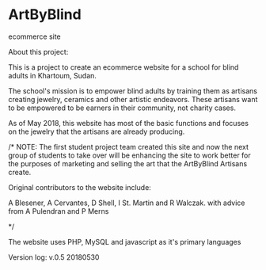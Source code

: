 # ArtByBlind
ecommerce site

About this project: 

This is a project to create an ecommerce website for a school for blind adults in Khartoum, Sudan.

The school's mission is to empower blind adults by training them as artisans creating
jewelry, ceramics and other artistic endeavors.  These artisans want to be empowered 
to be earners in their community, not charity cases.

As of May 2018, this website has most of the basic functions and focuses on the jewelry 
that the artisans are already producing.

/* NOTE: The first student project team created this site and now the next group of 
students to take over will be enhancing the site to work better for the purposes of 
marketing and selling the art that the ArtByBlind Artisans create.

Original contributors to the website include:

A Blesener, A Cervantes, D Shell, I St. Martin and R Walczak. 
with advice from A Pulendran and P Merns

*/

The website uses PHP, MySQL and javascript as it's primary languages

Version log: 
 v.0.5 20180530
